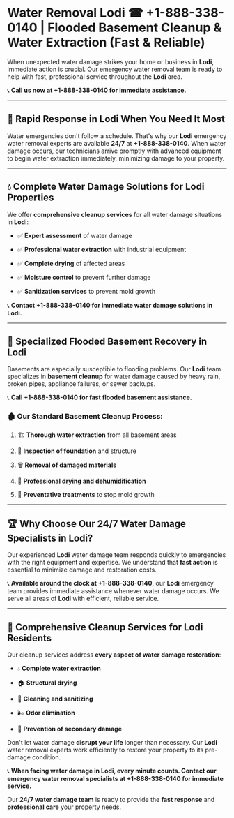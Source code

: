 # Water Removal Lodi ☎ +1-888-338-0140 | Flooded Basement Cleanup & Water Extraction (Fast & Reliable)

When unexpected water damage strikes your home or business in **Lodi**, immediate action is crucial. Our emergency water removal team is ready to help with fast, professional service throughout the **Lodi** area. 

📞 **Call us now at +1-888-338-0140 for immediate assistance.**
---
## 🚀 Rapid Response in Lodi When You Need It Most
Water emergencies don't follow a schedule. That's why our **Lodi** emergency water removal experts are available **24/7** at **+1-888-338-0140**. When water damage occurs, our technicians arrive promptly with advanced equipment to begin water extraction immediately, minimizing damage to your property.
---
## 💧 Complete Water Damage Solutions for Lodi Properties
We offer **comprehensive cleanup services** for all water damage situations in **Lodi**:
- ✅ **Expert assessment** of water damage  
- ✅ **Professional water extraction** with industrial equipment  
- ✅ **Complete drying** of affected areas  
- ✅ **Moisture control** to prevent further damage  
- ✅ **Sanitization services** to prevent mold growth  
📞 **Contact +1-888-338-0140 for immediate water damage solutions in Lodi.**
---
## 🌊 Specialized Flooded Basement Recovery in Lodi
Basements are especially susceptible to flooding problems. Our **Lodi** team specializes in **basement cleanup** for water damage caused by heavy rain, broken pipes, appliance failures, or sewer backups. 
📞 **Call +1-888-338-0140 for fast flooded basement assistance.**
### 🏚️ Our Standard Basement Cleanup Process:
1. 🏗️ **Thorough water extraction** from all basement areas  
2. 🔎 **Inspection of foundation** and structure  
3. 🗑️ **Removal of damaged materials**  
4. 💨 **Professional drying and dehumidification**  
5. 🚫 **Preventative treatments** to stop mold growth  
---
## 🏆 Why Choose Our 24/7 Water Damage Specialists in Lodi?
Our experienced **Lodi** water damage team responds quickly to emergencies with the right equipment and expertise. We understand that **fast action** is essential to minimize damage and restoration costs.
📞 **Available around the clock at +1-888-338-0140**, our **Lodi** emergency team provides immediate assistance whenever water damage occurs. We serve all areas of **Lodi** with efficient, reliable service.
---
## 🧹 Comprehensive Cleanup Services for Lodi Residents
Our cleanup services address **every aspect of water damage restoration**:
- 💧 **Complete water extraction**  
- 🏠 **Structural drying**  
- 🧼 **Cleaning and sanitizing**  
- 🌬️ **Odor elimination**  
- 🚫 **Prevention of secondary damage**  
Don't let water damage **disrupt your life** longer than necessary. Our **Lodi** water removal experts work efficiently to restore your property to its pre-damage condition.
📞 **When facing water damage in Lodi, every minute counts. Contact our emergency water removal specialists at +1-888-338-0140 for immediate service.**
Our **24/7 water damage team** is ready to provide the **fast response** and **professional care** your property needs.

